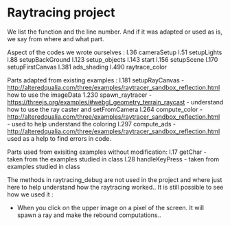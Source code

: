 # Raytracing project
We list the function and the line number. And if it was adapted or used as is, we say from where 
and what part. 

Aspect of the codes we wrote ourselves : 
l.36 cameraSetup
l.51 setupLights
l.88 setupBackGround
l.123 setup_objects
l.143 start
l.156 setupScene
l.170 setupFirstCanvas
l.381 ads_shading
l.490 raytrace_color

Parts adapted from existing examples : 
l.181 setupRayCanvas - http://alteredqualia.com/three/examples/raytracer_sandbox_reflection.html how to use the imageData
1.230 spawn_raytracer - https://threejs.org/examples/#webgl_geometry_terrain_raycast - understand how to use the ray caster and setFromCamera
l.264 compute_color - http://alteredqualia.com/three/examples/raytracer_sandbox_reflection.html - used to help understand the coloring
l.297 compute_ads - http://alteredqualia.com/three/examples/raytracer_sandbox_reflection.html used as a help to find errors in code. 


Parts used from exisiting examples without modification: 
l.17 getChar - taken from the examples studied in class
l.28 handleKeyPress - taken from examples studied in class 


The methods in raytracing_debug are not used in the project and where just here to help understand how the raytracing worked..
It is still possible to see how we used it : 
- When you click on the upper image on a pixel of the screen. It will spawn a ray and make the rebound computations..


